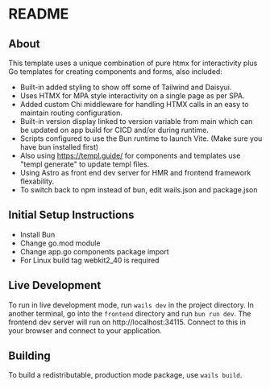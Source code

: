 # README

## About

This template uses a unique combination of pure htmx for interactivity plus Go templates for creating components and forms, also included:
- Built-in added styling to show off some of Tailwind and Daisyui.
- Uses HTMX for MPA style interactivity on a single page as per SPA.
- Added custom Chi middleware for handling HTMX calls in an easy to maintain routing configuration.
- Built-in version display linked to version variable from main which can be updated on app build for CICD and/or during runtime.
- Scripts configured to use the Bun runtime to launch Vite. (Make sure you have bun installed first)
- Also using https://templ.guide/ for components and templates use "templ generate" to update templ files. 
- Using Astro as front end dev server for HMR and frontend framework flexability.
- To switch back to npm instead of bun, edit wails.json and package.json


## Initial Setup Instructions
- Install Bun
- Change go.mod module
- Change app.go components package import
- For Linux build tag webkit2_40 is required

## Live Development

To run in live development mode, run `wails dev` in the project directory. In another terminal, go into the `frontend`
directory and run `bun run dev`. The frontend dev server will run on http://localhost:34115. Connect to this in your
browser and connect to your application.

## Building

To build a redistributable, production mode package, use `wails build`.
